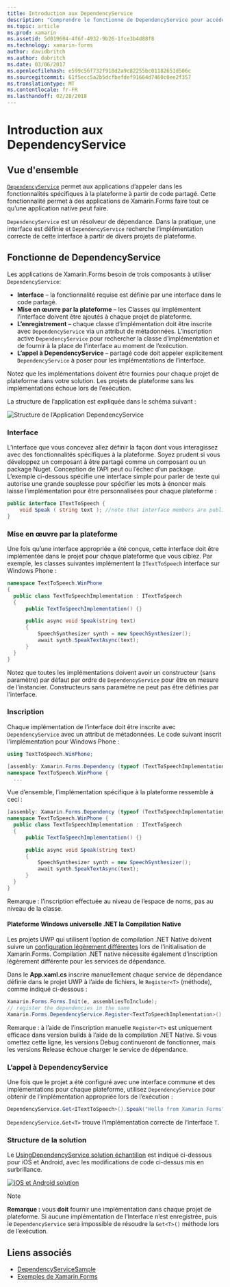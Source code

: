 ```yaml
---
title: Introduction aux DependencyService
description: "Comprendre le fonctionne de DependencyService pour accéder aux fonctionnalités de plateforme natifs"
ms.topic: article
ms.prod: xamarin
ms.assetid: 5d019604-4f6f-4932-9b26-1fce3b4d88f8
ms.technology: xamarin-forms
author: davidbritch
ms.author: dabritch
ms.date: 03/06/2017
ms.openlocfilehash: e599c56f732f918d2a9c82255bc01182651d506c
ms.sourcegitcommit: 61f5ecc5a2b5dcfbefdef91664d7460c0ee2f357
ms.translationtype: MT
ms.contentlocale: fr-FR
ms.lasthandoff: 02/28/2018
---
```

# <a name="introduction-to-dependencyservice"></a>Introduction aux DependencyService

## <a name="overview"></a>Vue d'ensemble

[`DependencyService`](https://developer.xamarin.com/api/type/Xamarin.Forms.DependencyService/) permet aux applications d’appeler dans les fonctionnalités spécifiques à la plateforme à partir de code partagé. Cette fonctionnalité permet à des applications de Xamarin.Forms faire tout ce qu’une application native peut faire.

`DependencyService` est un résolveur de dépendance. Dans la pratique, une interface est définie et `DependencyService` recherche l’implémentation correcte de cette interface à partir de divers projets de plateforme.

## <a name="how-dependencyservice-works"></a>Fonctionne de DependencyService

Les applications de Xamarin.Forms besoin de trois composants à utiliser `DependencyService`:

- **Interface** &ndash; la fonctionnalité requise est définie par une interface dans le code partagé.
- **Mise en œuvre par la plateforme** &ndash; les Classes qui implémentent l’interface doivent être ajoutés à chaque projet de plateforme.
- **L’enregistrement** &ndash; chaque classe d’implémentation doit être inscrite avec `DependencyService` via un attribut de métadonnées. L’inscription active `DependencyService` pour rechercher la classe d’implémentation et de fournir à la place de l’interface au moment de l’exécution.
- **L’appel à DependencyService** &ndash; partagé code doit appeler explicitement `DependencyService` à poser pour les implémentations de l’interface.

Notez que les implémentations doivent être fournies pour chaque projet de plateforme dans votre solution. Les projets de plateforme sans les implémentations échoue lors de l’exécution.

La structure de l’application est expliquée dans le schéma suivant :

![](introduction-images/overview-diagram.png "Structure de l’Application DependencyService")

### <a name="interface"></a>Interface

L’interface que vous concevez allez définir la façon dont vous interagissez avec des fonctionnalités spécifiques à la plateforme. Soyez prudent si vous développez un composant à être partagé comme un composant ou un package Nuget. Conception de l’API peut ou l’échec d’un package. L’exemple ci-dessous spécifie une interface simple pour parler de texte qui autorise une grande souplesse pour spécifier les mots à énoncer mais laisse l’implémentation pour être personnalisées pour chaque plateforme :

```csharp
public interface ITextToSpeech {
    void Speak ( string text ); //note that interface members are public by default
}
```

### <a name="implementation-per-platform"></a>Mise en œuvre par la plateforme

Une fois qu’une interface appropriée a été conçue, cette interface doit être implémentée dans le projet pour chaque plateforme que vous ciblez. Par exemple, les classes suivantes implémentent la `ITextToSpeech` interface sur Windows Phone :

```csharp
namespace TextToSpeech.WinPhone
{
  public class TextToSpeechImplementation : ITextToSpeech
  {
      public TextToSpeechImplementation() {}

      public async void Speak(string text)
      {
          SpeechSynthesizer synth = new SpeechSynthesizer();
          await synth.SpeakTextAsync(text);
      }
  }
}
```

Notez que toutes les implémentations doivent avoir un constructeur (sans paramètre) par défaut par ordre de `DependencyService` pour être en mesure de l’instancier. Constructeurs sans paramètre ne peut pas être définies par l’interface.

### <a name="registration"></a>Inscription

Chaque implémentation de l’interface doit être inscrite avec `DependencyService` avec un attribut de métadonnées. Le code suivant inscrit l’implémentation pour Windows Phone :

```csharp
using TextToSpeech.WinPhone;

[assembly: Xamarin.Forms.Dependency (typeof (TextToSpeechImplementation))]
namespace TextToSpeech.WinPhone {
  ...
```

Vue d’ensemble, l’implémentation spécifique à la plateforme ressemble à ceci :

```csharp
[assembly: Xamarin.Forms.Dependency (typeof (TextToSpeechImplementation))]
namespace TextToSpeech.WinPhone {
  public class TextToSpeechImplementation : ITextToSpeech
  {
      public TextToSpeechImplementation() {}

      public async void Speak(string text)
      {
          SpeechSynthesizer synth = new SpeechSynthesizer();
          await synth.SpeakTextAsync(text);
      }
  }
}
```

Remarque : l’inscription effectuée au niveau de l’espace de noms, pas au niveau de la classe.

#### <a name="universal-windows-platform-net-native-compilation"></a>Plateforme Windows universelle .NET la Compilation Native

Les projets UWP qui utilisent l’option de compilation .NET Native doivent suivre un [configuration légèrement différentes](~/xamarin-forms/platform/windows/installation/universal.md#target-invocation-exception) lors de l’initialisation de Xamarin.Forms. Compilation .NET native nécessite également d’inscription légèrement différente pour les services de dépendance.

Dans le **App.xaml.cs** inscrire manuellement chaque service de dépendance définie dans le projet UWP à l’aide de fichiers, le `Register<T>` (méthode), comme indiqué ci-dessous :

```csharp
Xamarin.Forms.Forms.Init(e, assembliesToInclude);
// register the dependencies in the same
Xamarin.Forms.DependencyService.Register<TextToSpeechImplementation>();
```

Remarque : à l’aide de l’inscription manuelle `Register<T>` est uniquement efficace dans version builds à l’aide de la compilation .NET Native. Si vous omettez cette ligne, les versions Debug continueront de fonctionner, mais les versions Release échoue charger le service de dépendance.

### <a name="call-to-dependencyservice"></a>L’appel à DependencyService

Une fois que le projet a été configuré avec une interface commune et des implémentations pour chaque plateforme, utilisez `DependencyService` pour obtenir de l’implémentation appropriée lors de l’exécution :

```csharp
DependencyService.Get<ITextToSpeech>().Speak("Hello from Xamarin Forms");
```

`DependencyService.Get<T>` trouve l’implémentation correcte de l’interface `T`.

### <a name="solution-structure"></a>Structure de la solution

Le [UsingDependencyService solution échantillon](https://developer.xamarin.com/samples/UsingDependencyService/) est indiqué ci-dessous pour iOS et Android, avec les modifications de code ci-dessus mis en surbrillance.

 [ ![iOS et Android solution](introduction-images/solution-sml.png "DependencyService exemple de Structure de Solution")](introduction-images/solution.png "DependencyService exemple de Structure de Solution")

> [!NOTE]
> **Remarque :** vous **doit** fournir une implémentation dans chaque projet de plateforme. Si aucune implémentation de l’Interface n’est enregistrée, puis le `DependencyService` sera impossible de résoudre la `Get<T>()` méthode lors de l’exécution.


## <a name="related-links"></a>Liens associés

- [DependencyServiceSample](https://developer.xamarin.com/samples/xamarin-forms/UsingDependencyService/)
- [Exemples de Xamarin.Forms](https://developer.xamarin.com/samples/xamarin-forms/all/)
